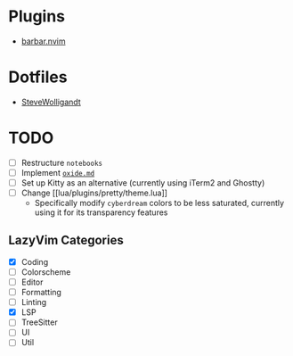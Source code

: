 # Plugins
- [barbar.nvim](https://github.com/romgrk/barbar.nvim)

# Dotfiles
- [SteveWolligandt](https://github.com/SteveWolligandt/dotfiles)

# TODO
- [ ] Restructure `notebooks`
- [ ] Implement [`oxide.md`](https://github.com/Feel-ix-343/markdown-oxide)
- [ ] Set up Kitty as an alternative (currently using iTerm2 and Ghostty)
- [ ] Change [[lua/plugins/pretty/theme.lua]]
    - Specifically modify `cyberdream` colors to be less saturated, currently using it for its transparency features

## LazyVim Categories
- [x] Coding
- [ ] Colorscheme
- [ ] Editor
- [ ] Formatting
- [ ] Linting
- [x] LSP
- [ ] TreeSitter
- [ ] UI
- [ ] Util
